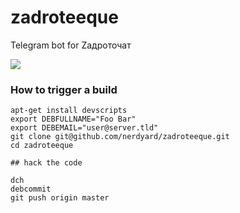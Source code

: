 # zadroteeque
Telegram bot for Zадроточат

![](https://api.travis-ci.org/nerdyard/zadroteeque.svg)

### How to trigger a build

    apt-get install devscripts
    export DEBFULLNAME="Foo Bar"
    export DEBEMAIL="user@server.tld"
    git clone git@github.com/nerdyard/zadroteeque.git
    cd zadroteeque
    
    ## hack the code
    
    dch
    debcommit
    git push origin master
